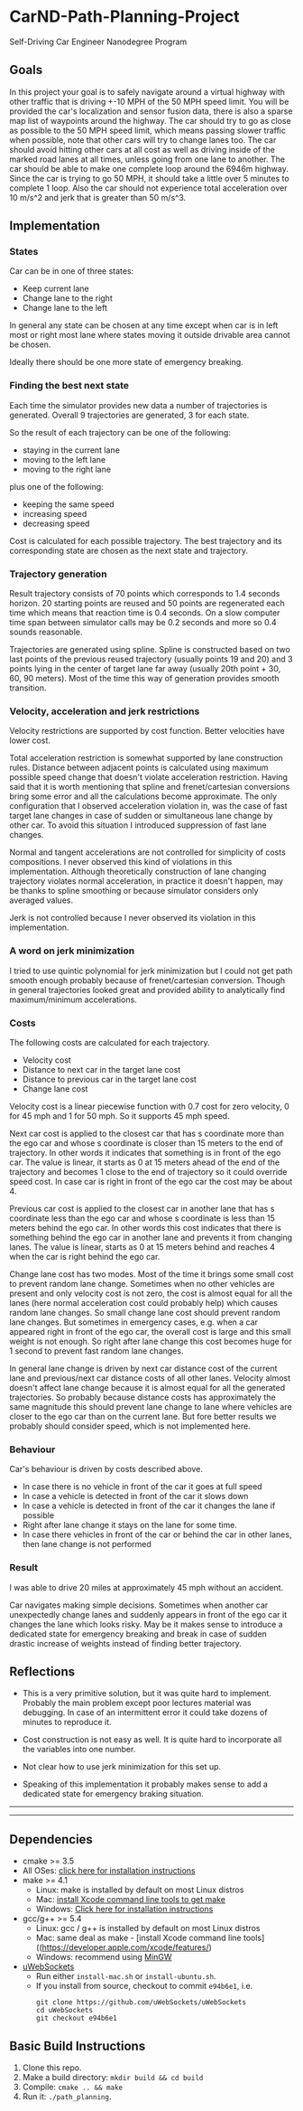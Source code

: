# CarND-Path-Planning-Project
Self-Driving Car Engineer Nanodegree Program
   
## Goals
In this project your goal is to safely navigate around a virtual highway with other traffic that is driving +-10 MPH of the 50 MPH speed limit. You will be provided the car's localization and sensor fusion data, there is also a sparse map list of waypoints around the highway. The car should try to go as close as possible to the 50 MPH speed limit, which means passing slower traffic when possible, note that other cars will try to change lanes too. The car should avoid hitting other cars at all cost as well as driving inside of the marked road lanes at all times, unless going from one lane to another. The car should be able to make one complete loop around the 6946m highway. Since the car is trying to go 50 MPH, it should take a little over 5 minutes to complete 1 loop. Also the car should not experience total acceleration over 10 m/s^2 and jerk that is greater than 50 m/s^3.

## Implementation

### States

Car can be in one of three states:

* Keep current lane
* Change lane to the right
* Change lane to the left

In general any state can be chosen at any time except when car is in left
most or right most lane where states moving it outside drivable area cannot be chosen.

Ideally there should be one more state of emergency breaking.


### Finding the best next state

Each time the simulator provides new data a number of trajectories is generated.
Overall 9 trajectories are generated, 3 for each state.

So the result of each trajectory can be one of the following:

* staying in the current lane
* moving to the left lane
* moving to the right lane

plus one of the following:

* keeping the same speed
* increasing speed 
* decreasing speed

 
Cost is calculated for each possible trajectory. The best trajectory and its
corresponding state are chosen as the next state and trajectory.


### Trajectory generation

Result trajectory consists of 70 points which corresponds to 1.4 seconds horizon.
20 starting points are reused and 50 points are regenerated each time which means
that reaction time is 0.4 seconds. On a slow computer time span between simulator
calls may be 0.2 seconds and more so 0.4 sounds reasonable.

Trajectories are generated using spline. Spline is constructed based on two
last points of the previous reused trajectory (usually points 19 and 20) and
3 points lying in the center of target lane far away 
(usually 20th point + 30, 60, 90 meters). Most of the time this way of
generation provides smooth transition.

### Velocity, acceleration and jerk restrictions

Velocity restrictions are supported by cost function. Better velocities have
lower cost.

Total acceleration restriction is somewhat supported by lane construction rules. 
Distance between adjacent points is calculated using maximum possible speed change that doesn't
violate acceleration restriction. Having said that it is worth mentioning that
spline and frenet/cartesian conversions bring some error and all the calculations become approximate.
The only configuration that I observed acceleration violation in, was the case of fast target
 lane changes in case of sudden or simultaneous lane change by other car.
To avoid this situation I introduced suppression of fast lane changes.

Normal and tangent accelerations are not controlled for simplicity of costs
compositions. I never observed this kind of violations in this implementation. Although theoretically
construction of lane changing trajectory violates normal acceleration, in practice it doesn't happen,
may be thanks to spline smoothing or because simulator considers only averaged values.

Jerk is not controlled because I never observed its violation in this implementation.

### A word on jerk minimization

I tried to use quintic polynomial for jerk minimization but I could not get path smooth enough
probably because of frenet/cartesian conversion. Though in general trajectories looked great and provided
ability to analytically find maximum/minimum accelerations.

### Costs

The following costs are calculated for each trajectory.

* Velocity cost
* Distance to next car in the target lane cost
* Distance to previous car in the target lane cost
* Change lane cost

Velocity cost is a linear piecewise function with 0.7 cost for zero velocity,
0 for 45 mph and 1 for 50 mph. So it supports 45 mph speed.

Next car cost is applied to the closest car that has s coordinate more than the ego car
and whose s coordinate is closer than 15 meters to the end of trajectory. In other words
it indicates that something is in front of the ego car. The value is linear,
it starts as 0 at 15 meters ahead of the end of the trajectory and becomes 1 close to the
end of trajectory so it could override speed cost. In case car is right in front of
the ego car the cost may be about 4.

Previous car cost is applied to the closest car in another lane that has s coordinate less than the ego car
and whose s coordinate is less than 15 meters behind the ego car. In other words this
cost indicates that there is something behind the ego car in another lane and prevents it
from changing lanes. The value is linear, starts as 0 at 15 meters behind and reaches 4 when the car is right behind
the ego car.

Change lane cost has two modes. Most of the time it brings some small cost to prevent 
random lane change. Sometimes when no other vehicles are present and only velocity cost
is not zero, the cost is almost equal for all the lanes (here normal 
acceleration cost could probably help) which causes random lane changes. So small 
change lane cost should prevent random lane changes. 
But sometimes in emergency cases, e.g. when a car appeared
right in front of the ego car, the overall cost is large and this small weight is not enough.
So right after lane change this cost becomes huge for 1 second to prevent fast random lane changes.

In general lane change is driven by next car distance cost of the current lane
and previous/next car distance costs of all other lanes. Velocity almost doesn't affect
lane change because it is almost equal for all the generated trajectories. So probably
because distance costs has approximately the same magnitude this should prevent
lane change to lane where vehicles are closer to the ego car than on the current lane.
But fore better results we probably should consider speed, which is not implemented here.


### Behaviour

Car's behaviour is driven by costs described above. 

* In case there is no vehicle in front of the car it goes at full speed
* In case a vehicle is detected in front of the car it slows down
* In case a vehicle is detected in front of the car it changes the lane if possible
* Right after lane change it stays on the lane for some time.
* In case there vehicles in front of the car or behind the car in other lanes,
then lane change is not performed 

### Result

I was able to drive 20 miles at approximately 45 mph without an accident.

Car navigates making simple decisions. Sometimes when another car unexpectedly change
lanes and suddenly appears in front of the ego car it changes the lane which looks risky.
May be it makes sense to introduce a dedicated state for emergency breaking and break
in case of sudden drastic increase of weights instead of finding better trajectory.


## Reflections

* This is a very primitive solution, but it was quite hard to implement. Probably the main
problem except poor lectures material was debugging. In case of an intermittent error
it could take dozens of minutes to reproduce it. 

* Cost construction is not easy as well. It is quite hard to incorporate all the variables
into one number.

* Not clear how to use jerk minimization for this set up.

* Speaking of this implementation it probably makes sense to add a dedicated state
for emergency braking situation.

---
---

## Dependencies

* cmake >= 3.5
 * All OSes: [click here for installation instructions](https://cmake.org/install/)
* make >= 4.1
  * Linux: make is installed by default on most Linux distros
  * Mac: [install Xcode command line tools to get make](https://developer.apple.com/xcode/features/)
  * Windows: [Click here for installation instructions](http://gnuwin32.sourceforge.net/packages/make.htm)
* gcc/g++ >= 5.4
  * Linux: gcc / g++ is installed by default on most Linux distros
  * Mac: same deal as make - [install Xcode command line tools]((https://developer.apple.com/xcode/features/)
  * Windows: recommend using [MinGW](http://www.mingw.org/)
* [uWebSockets](https://github.com/uWebSockets/uWebSockets)
  * Run either `install-mac.sh` or `install-ubuntu.sh`.
  * If you install from source, checkout to commit `e94b6e1`, i.e.
    ```
    git clone https://github.com/uWebSockets/uWebSockets 
    cd uWebSockets
    git checkout e94b6e1
    ```
    
## Basic Build Instructions

1. Clone this repo.
2. Make a build directory: `mkdir build && cd build`
3. Compile: `cmake .. && make`
4. Run it: `./path_planning`.
